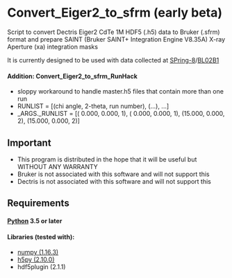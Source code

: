 # Convert_Eiger2_to_sfrm (early beta)

Script to convert Dectris Eiger2 CdTe 1M HDF5 (.h5) data to Bruker (.sfrm) format and prepare SAINT (Bruker SAINT+ Integration Engine V8.35A) X-ray Aperture (xa) integration masks

It is currently designed to be used with data collected at [SPring-8](http://www.spring8.or.jp/en/)/[BL02B1](http://www.spring8.or.jp/wkg/BL02B1/instrument/lang-en/INS-0000001275/instrument_summary_view)

#### Addition: Convert_Eiger2_to_sfrm_RunHack
 - sloppy workaround to handle master.h5 files that contain more than one run
 - RUNLIST = [(chi angle, 2-theta, run number), (...), ...]
 - _ARGS._RUNLIST = [( 0.000,   0.000,  1), ( 0.000,   0.000,  1), (15.000,   0.000,  2), (15.000,   0.000,  2)]

## Important
 - This program is distributed in the hope that it will be useful but WITHOUT ANY WARRANTY
 - Bruker is not associated with this software and will not support this
 - Dectris is not associated with this software and will not support this

## Requirements

#### [Python](https://www.python.org/) 3.5 or later

#### Libraries (tested with):
 - [numpy (1.16.3)](https://www.numpy.org/)
 - [h5py (2.10.0)](https://www.h5py.org/)
 - hdf5plugin (2.1.1)
